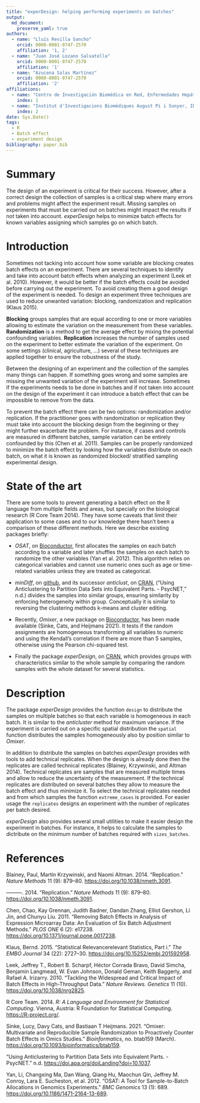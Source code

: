 ```yaml
---
title: "experDesign: helping performing experiments on batches"
output: 
  md_document:
    preserve_yaml: true
authors:
  - name: "Lluís Revilla Sancho"
    orcid: 0000-0001-9747-2570
    affiliation: '1, 2'
  - name: "Juan José Lozano Salvatella"
    orcid: 0000-0001-9747-2570
    affiliation: '1'
  - name: "Azucena Salas Martínez"
    orcid: 0000-0001-9747-2570
    affiliation: '2'
affiliations:
  - name: "Centro de Investigación Biomédica en Red, Enfermedades Hepáticas y Digestivas"
    index: 1
  - name: "Institut d'Investigacions Biomèdiques August Pi i Sunyer, IDIBAPS"
    index: 2
date: Sys.Date()
tags:
  - R
  - Batch effect
  - experiment design
bibliography: paper.bib
---
```


# Summary

The design of an experiment is critical for their success. However,
after a correct design the collection of samples is a critical step
where many errors and problems might affect the experiment result.
Missing samples on experiments that must be carried out on batches might
impact the results if not taken into account. *experDesign* helps to
minimize batch effects for known variables assigning which samples go on
which batch.

# Introduction

Sometimes not tacking into account how some variable are blocking
creates batch effects on an experiment. There are several techniques to
identify and take into account batch effects when analyzing an
experiment (Leek et al. 2010). However, it would be better if the batch
effects could be avoided before carrying out the experiment. To avoid
creating them a good design of the experiment is needed. To design an
experiment three techniques are used to reduce unwanted variation:
blocking, randomization and replication (Klaus 2015).

**Blocking** groups samples that are equal according to one or more
variables allowing to estimate the variation on the measurement from
these variables. **Randomization** is a method to get the average effect
by mixing the potential confounding variables. **Replication** increases
the number of samples used on the experiment to better estimate the
variation of the experiment. On some settings (clinical, agriculture, …)
several of these techniques are applied together to ensure the
robustness of the study.

Between the designing of an experiment and the collection of the samples
many things can happen. If something goes wrong and some samples are
missing the unwanted variation of the experiment will increase.
Sometimes If the experiments needs to be done in batches and if not
taken into account on the design of the experiment it can introduce a
batch effect that can be impossible to remove from the data.

To prevent the batch effect there can be two options: randomization
and/or replication. If the practitioner goes with randomization or
replication they must take into account the blocking design from the
beginning or they might further exacerbate the problem. For instance, if
cases and controls are measured in different batches, sample variation
can be entirely confounded by this (Chen et al. 2011). Samples can be
properly randomized to minimize the batch effect by looking how the
variables distribute on each batch, on what it is known as randomized
blocked/ stratified sampling experimental design.

# State of the art

There are some tools to prevent generating a batch effect on the R
language from multiple fields and areas, but specially on the biological
research (R Core Team 2014). They have some caveats that limit their
application to some cases and to our knowledge there hasn’t been a
comparison of these different methods. Here we describe existing
packages briefly:

-   *OSAT*, on [Bioconductor](https://bioconductor.org/packages/OSAT/),
    first allocates the samples on each batch according to a variable
    and later shuffles the samples on each batch to randomize the other
    variables (Yan et al. 2012). This algorithm relies on categorical
    variables and cannot use numeric ones such as age or time-related
    variables unless they are treated as categorical.

-   *minDiff*, on [github](https://github.com/m-Py/minDiff), and its
    successor *anticlust*, on
    [CRAN](https://cran.r-project.org/package=anticlust), (“Using
    Anticlustering to Partition Data Sets into Equivalent Parts. -
    PsycNET,” n.d.) divides the samples into similar groups, ensuring
    similarity by enforcing heterogeneity within group. Conceptually it
    is similar to reversing the clustering methods k-means and cluster
    editing.

-   Recently, *Omixer*, a new package on
    [Bioconductor](https://bioconductor.org/packages/Omixer/), has been
    made available (Sinke, Cats, and Heijmans 2021). It tests if the
    random assignments are homogeneous transforming all variables to
    numeric and using the Kendall’s correlation if there are more than 5
    samples, otherwise using the Pearson chi-squared test.

-   Finally the package *experDesign*, on
    [CRAN](https://cran.r-project.org/package=experDesign), which
    provides groups with characteristics similar to the whole sample by
    comparing the random samples with the whole dataset for several
    statistics.

# Description

The package *experDesign* provides the function `design` to distribute
the samples on multiple batches so that each variable is homogeneous in
each batch. It is similar to the *anticluster* method for maximum
variance. If the experiment is carried out on a specific spatial
distribution the `spatial` function distributes the samples
homogeneously also by position similar to *Omixer*.

In addition to distribute the samples on batches *experDesign* provides
with tools to add technical replicates. When the design is already done
then the replicates are called technical replicates (Blainey,
Krzywinski, and Altman 2014). Technical replicates are samples that are
measured multiple times and allow to reduce the uncertainty of the
measurement. If the technical replicates are distributed on several
batches they allow to measure the batch effect and thus minimize it. To
select the technical replicates needed and from which samples the
function `extreme_cases` is provided. For easier usage the `replicates`
designs an experiment with the number of replicates per batch desired.

*experDesign* also provides several small utilities to make it easier
design the experiment in batches. For instance, it helps to calculate
the samples to dictribute on the minimum number of batches required with
`sizes_batches`.

# References

Blainey, Paul, Martin Krzywinski, and Naomi Altman. 2014. “Replication.”
*Nature Methods* 11 (9): 879–80. <https://doi.org/10.1038/nmeth.3091>.

———. 2014. “Replication.” *Nature Methods* 11 (9): 879–80.
<https://doi.org/10.1038/nmeth.3091>.

Chen, Chao, Kay Grennan, Judith Badner, Dandan Zhang, Elliot Gershon, Li
Jin, and Chunyu Liu. 2011. “Removing Batch Effects in Analysis of
Expression Microarray Data: An Evaluation of Six Batch Adjustment
Methods.” *PLOS ONE* 6 (2): e17238.
<https://doi.org/10.1371/journal.pone.0017238>.

Klaus, Bernd. 2015. “Statistical Relevancerelevant Statistics, Part i.”
*The EMBO Journal* 34 (22): 2727–30.
<https://doi.org/10.15252/embj.201592958>.

Leek, Jeffrey T., Robert B. Scharpf, Héctor Corrada Bravo, David Simcha,
Benjamin Langmead, W. Evan Johnson, Donald Geman, Keith Baggerly, and
Rafael A. Irizarry. 2010. “Tackling the Widespread and Critical Impact
of Batch Effects in High-Throughput Data.” *Nature Reviews. Genetics* 11
(10). <https://doi.org/10.1038/nrg2825>.

R Core Team. 2014. *R: A Language and Environment for Statistical
Computing*. Vienna, Austria: R Foundation for Statistical Computing.
<https://R-project.org/>.

Sinke, Lucy, Davy Cats, and Bastiaan T Heijmans. 2021. “Omixer:
Multivariate and Reproducible Sample Randomization to Proactively
Counter Batch Effects in Omics Studies.” *Bioinformatics*, no. btab159
(March). <https://doi.org/10.1093/bioinformatics/btab159>.

“Using Anticlustering to Partition Data Sets into Equivalent Parts. -
PsycNET.” n.d. <https://doi.apa.org/doiLanding?doi=10.1037>.

Yan, Li, Changxing Ma, Dan Wang, Qiang Hu, Maochun Qin, Jeffrey M.
Conroy, Lara E. Sucheston, et al. 2012. “OSAT: A Tool for
Sample-to-Batch Allocations in Genomics Experiments.” *BMC Genomics* 13
(1): 689. <https://doi.org/10.1186/1471-2164-13-689>.
